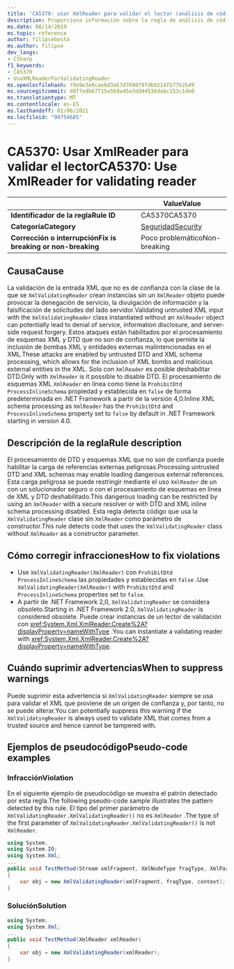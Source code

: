 ```yaml
---
title: 'CA5370: usar XmlReader para validar el lector (análisis de código)'
description: Proporciona información sobre la regla de análisis de código CA5370, incluidas las causas, cómo corregir las infracciones y cuándo suprimirlas.
ms.date: 08/14/2019
ms.topic: reference
author: filipsebesta
ms.author: filipse
dev_langs:
- CSharp
f1_keywords:
- CA5370
- UseXMLReaderForValidatingReader
ms.openlocfilehash: 7de9e3e9cae6d3a57d769879fdb9214fb77b2549
ms.sourcegitcommit: ddf7edb67715a5b9a45e3dd44536dabc153c1de0
ms.translationtype: MT
ms.contentlocale: es-ES
ms.lasthandoff: 02/06/2021
ms.locfileid: "99754685"
---
```

# <a name="ca5370-use-xmlreader-for-validating-reader"></a><span data-ttu-id="7c8a3-103">CA5370: Usar XmlReader para validar el lector</span><span class="sxs-lookup"><span data-stu-id="7c8a3-103">CA5370: Use XmlReader for validating reader</span></span>

| | <span data-ttu-id="7c8a3-104">Value</span><span class="sxs-lookup"><span data-stu-id="7c8a3-104">Value</span></span> |
|-|-|
| <span data-ttu-id="7c8a3-105">**Identificador de la regla**</span><span class="sxs-lookup"><span data-stu-id="7c8a3-105">**Rule ID**</span></span> |<span data-ttu-id="7c8a3-106">CA5370</span><span class="sxs-lookup"><span data-stu-id="7c8a3-106">CA5370</span></span>|
| <span data-ttu-id="7c8a3-107">**Categoría**</span><span class="sxs-lookup"><span data-stu-id="7c8a3-107">**Category**</span></span> |[<span data-ttu-id="7c8a3-108">Seguridad</span><span class="sxs-lookup"><span data-stu-id="7c8a3-108">Security</span></span>](security-warnings.md)|
| <span data-ttu-id="7c8a3-109">**Corrección o interrupción**</span><span class="sxs-lookup"><span data-stu-id="7c8a3-109">**Fix is breaking or non-breaking**</span></span> |<span data-ttu-id="7c8a3-110">Poco problemático</span><span class="sxs-lookup"><span data-stu-id="7c8a3-110">Non-breaking</span></span>|

## <a name="cause"></a><span data-ttu-id="7c8a3-111">Causa</span><span class="sxs-lookup"><span data-stu-id="7c8a3-111">Cause</span></span>

<span data-ttu-id="7c8a3-112">La validación de la entrada XML que no es de confianza con la clase de la que se `XmlValidatingReader` crean instancias sin un `XmlReader` objeto puede provocar la denegación de servicio, la divulgación de información y la falsificación de solicitudes del lado servidor.</span><span class="sxs-lookup"><span data-stu-id="7c8a3-112">Validating untrusted XML input with the `XmlValidatingReader` class instantiated without an `XmlReader` object can potentially lead to denial of service, information disclosure, and server-side request forgery.</span></span> <span data-ttu-id="7c8a3-113">Estos ataques están habilitados por el procesamiento de esquemas XML y DTD que no son de confianza, lo que permite la inclusión de bombas XML y entidades externas malintencionadas en el XML.</span><span class="sxs-lookup"><span data-stu-id="7c8a3-113">These attacks are enabled by untrusted DTD and XML schema processing, which allows for the inclusion of XML bombs and malicious external entities in the XML.</span></span> <span data-ttu-id="7c8a3-114">Solo con `XmlReader` es posible deshabilitar DTD.</span><span class="sxs-lookup"><span data-stu-id="7c8a3-114">Only with `XmlReader` is it possible to disable DTD.</span></span> <span data-ttu-id="7c8a3-115">El procesamiento de esquemas XML `XmlReader` en línea como tiene la `ProhibitDtd` `ProcessInlineSchema` propiedad y establecida en `false` de forma predeterminada en .NET Framework a partir de la versión 4,0.</span><span class="sxs-lookup"><span data-stu-id="7c8a3-115">Inline XML schema processing as `XmlReader` has the `ProhibitDtd` and `ProcessInlineSchema` property set to `false` by default in .NET Framework starting in version 4.0.</span></span>

## <a name="rule-description"></a><span data-ttu-id="7c8a3-116">Descripción de la regla</span><span class="sxs-lookup"><span data-stu-id="7c8a3-116">Rule description</span></span>

<span data-ttu-id="7c8a3-117">El procesamiento de DTD y esquemas XML que no son de confianza puede habilitar la carga de referencias externas peligrosas.</span><span class="sxs-lookup"><span data-stu-id="7c8a3-117">Processing untrusted DTD and XML schemas may enable loading dangerous external references.</span></span> <span data-ttu-id="7c8a3-118">Esta carga peligrosa se puede restringir mediante el uso `XmlReader` de un con un solucionador seguro o con el procesamiento de esquemas en línea de XML y DTD deshabilitado.</span><span class="sxs-lookup"><span data-stu-id="7c8a3-118">This dangerous loading can be restricted by using an `XmlReader` with a secure resolver or with DTD and XML inline schema processing disabled.</span></span> <span data-ttu-id="7c8a3-119">Esta regla detecta código que usa la `XmlValidatingReader` clase sin `XmlReader` como parámetro de constructor.</span><span class="sxs-lookup"><span data-stu-id="7c8a3-119">This rule detects code that uses the `XmlValidatingReader` class without `XmlReader` as a constructor parameter.</span></span>

## <a name="how-to-fix-violations"></a><span data-ttu-id="7c8a3-120">Cómo corregir infracciones</span><span class="sxs-lookup"><span data-stu-id="7c8a3-120">How to fix violations</span></span>

- <span data-ttu-id="7c8a3-121">Use `XmlValidatingReader(XmlReader)` con `ProhibitDtd` `ProcessInlineSchema` las propiedades y establecidas en `false` .</span><span class="sxs-lookup"><span data-stu-id="7c8a3-121">Use `XmlValidatingReader(XmlReader)` with `ProhibitDtd` and `ProcessInlineSchema` properties set to `false`.</span></span>
- <span data-ttu-id="7c8a3-122">A partir de .NET Framework 2,0, `XmlValidatingReader` se considera obsoleto.</span><span class="sxs-lookup"><span data-stu-id="7c8a3-122">Starting in .NET Framework 2.0, `XmlValidatingReader` is considered obsolete.</span></span> <span data-ttu-id="7c8a3-123">Puede crear instancias de un lector de validación con <xref:System.Xml.XmlReader.Create%2A?displayProperty=nameWithType> .</span><span class="sxs-lookup"><span data-stu-id="7c8a3-123">You can instantiate a validating reader with <xref:System.Xml.XmlReader.Create%2A?displayProperty=nameWithType>.</span></span>

## <a name="when-to-suppress-warnings"></a><span data-ttu-id="7c8a3-124">Cuándo suprimir advertencias</span><span class="sxs-lookup"><span data-stu-id="7c8a3-124">When to suppress warnings</span></span>

<span data-ttu-id="7c8a3-125">Puede suprimir esta advertencia si `XmlValidatingReader` siempre se usa para validar el XML que proviene de un origen de confianza y, por tanto, no se puede alterar.</span><span class="sxs-lookup"><span data-stu-id="7c8a3-125">You can potentially suppress this warning if the `XmlValidatingReader` is always used to validate XML that comes from a trusted source and hence cannot be tampered with.</span></span>

## <a name="pseudo-code-examples"></a><span data-ttu-id="7c8a3-126">Ejemplos de pseudocódigo</span><span class="sxs-lookup"><span data-stu-id="7c8a3-126">Pseudo-code examples</span></span>

### <a name="violation"></a><span data-ttu-id="7c8a3-127">Infracción</span><span class="sxs-lookup"><span data-stu-id="7c8a3-127">Violation</span></span>

<span data-ttu-id="7c8a3-128">En el siguiente ejemplo de pseudocódigo se muestra el patrón detectado por esta regla.</span><span class="sxs-lookup"><span data-stu-id="7c8a3-128">The following pseudo-code sample illustrates the pattern detected by this rule.</span></span>
<span data-ttu-id="7c8a3-129">El tipo del primer parámetro de `XmlValidatingReader.XmlValidatingReader()` no es `XmlReader` .</span><span class="sxs-lookup"><span data-stu-id="7c8a3-129">The type of the first parameter of `XmlValidatingReader.XmlValidatingReader()` is not `XmlReader`.</span></span>

```csharp
using System;
using System.IO;
using System.Xml;
...
public void TestMethod(Stream xmlFragment, XmlNodeType fragType, XmlParserContext context)
{
    var obj = new XmlValidatingReader(xmlFragment, fragType, context);
}
```

### <a name="solution"></a><span data-ttu-id="7c8a3-130">Solución</span><span class="sxs-lookup"><span data-stu-id="7c8a3-130">Solution</span></span>

```csharp
using System;
using System.Xml;
...
public void TestMethod(XmlReader xmlReader)
{
    var obj = new XmlValidatingReader(xmlReader);
}
```
